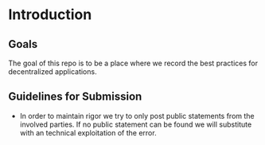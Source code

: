 # Introduction

## Goals
The goal of this repo is to be a place where we record the best practices for decentralized applications.
## Guidelines for Submission
* In order to maintain rigor we try to only post public statements from the involved parties. If no public statement can be found we will substitute with an technical exploitation of the error.  
